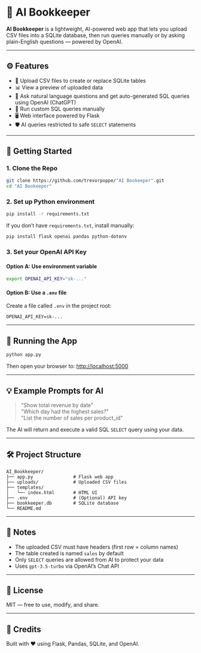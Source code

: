 
# 🧾 AI Bookkeeper

**AI Bookkeeper** is a lightweight, AI-powered web app that lets you upload CSV files into a SQLite database, then run queries manually or by asking plain-English questions — powered by OpenAI.

---

## ⚙️ Features

- 📂 Upload CSV files to create or replace SQLite tables
- 📊 View a preview of uploaded data
- 🧠 Ask natural language questions and get auto-generated SQL queries using OpenAI (ChatGPT)
- 🧪 Run custom SQL queries manually
- 🖥️ Web interface powered by Flask
- 🛡️ AI queries restricted to safe `SELECT` statements

---

## 🚀 Getting Started

### 1. Clone the Repo

```bash
git clone https://github.com/trevorpoppe/"AI Bookeeper".git
cd "AI Bookeeper"
```

### 2. Set up Python environment

```bash
pip install -r requirements.txt
```

If you don’t have `requirements.txt`, install manually:

```bash
pip install flask openai pandas python-dotenv
```

### 3. Set your OpenAI API Key

#### Option A: Use environment variable

```bash
export OPENAI_API_KEY="sk-..."
```

#### Option B: Use a `.env` file

Create a file called `.env` in the project root:

```
OPENAI_API_KEY=sk-...
```

---

## 🧪 Running the App

```bash
python app.py
```

Then open your browser to: [http://localhost:5000](http://localhost:5000)

---

## 💡 Example Prompts for AI

> "Show total revenue by date"  
> "Which day had the highest sales?"  
> "List the number of sales per product_id"

The AI will return and execute a valid SQL `SELECT` query using your data.

---

## 🛠 Project Structure

```
AI_Bookkeeper/
├── app.py               # Flask web app
├── uploads/             # Uploaded CSV files
├── templates/
│   └── index.html       # HTML UI
├── .env                 # (Optional) API key
├── bookkeeper.db        # SQLite database
└── README.md
```

---

## 📌 Notes

- The uploaded CSV must have headers (first row = column names)
- The table created is named `sales` by default
- Only `SELECT` queries are allowed from AI to protect your data
- Uses `gpt-3.5-turbo` via OpenAI’s Chat API

---

## 📄 License

MIT — free to use, modify, and share.

---

## 🙌 Credits

Built with ❤️ using Flask, Pandas, SQLite, and OpenAI.
